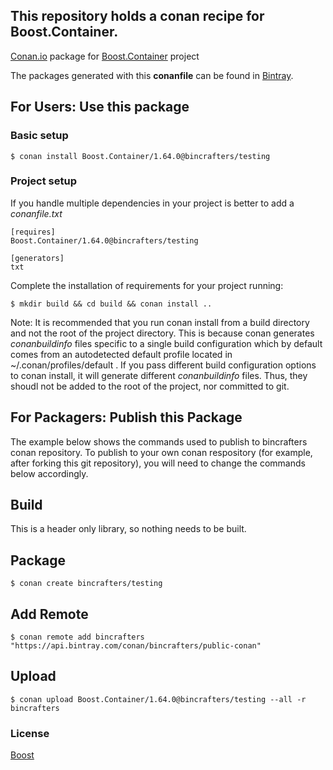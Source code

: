 ## This repository holds a conan recipe for Boost.Container.

[Conan.io](https://conan.io) package for [Boost.Container](https://github.com/Boostorg/Container) project

The packages generated with this **conanfile** can be found in [Bintray](https://bintray.com/bincrafters/public-conan/Boost.Container%3Abincrafters).

## For Users: Use this package

### Basic setup

    $ conan install Boost.Container/1.64.0@bincrafters/testing

### Project setup

If you handle multiple dependencies in your project is better to add a *conanfile.txt*

    [requires]
    Boost.Container/1.64.0@bincrafters/testing

    [generators]
    txt

Complete the installation of requirements for your project running:</small></span>

    $ mkdir build && cd build && conan install ..
	
Note: It is recommended that you run conan install from a build directory and not the root of the project directory.  This is because conan generates *conanbuildinfo* files specific to a single build configuration which by default comes from an autodetected default profile located in ~/.conan/profiles/default .  If you pass different build configuration options to conan install, it will generate different *conanbuildinfo* files.  Thus, they shoudl not be added to the root of the project, nor committed to git. 

## For Packagers: Publish this Package

The example below shows the commands used to publish to bincrafters conan repository. To publish to your own conan respository (for example, after forking this git repository), you will need to change the commands below accordingly. 

## Build  

This is a header only library, so nothing needs to be built.

## Package 

    $ conan create bincrafters/testing
	
## Add Remote

	$ conan remote add bincrafters "https://api.bintray.com/conan/bincrafters/public-conan"

## Upload

    $ conan upload Boost.Container/1.64.0@bincrafters/testing --all -r bincrafters

### License
[Boost](LICENSE)
